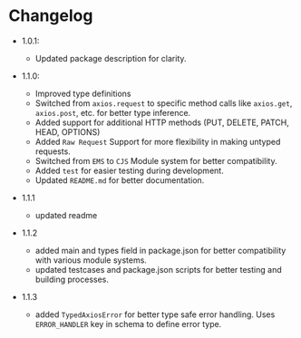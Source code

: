 # Changelog

- 1.0.1:

  - Updated package description for clarity.

- 1.1.0:

  - Improved type definitions
  - Switched from `axios.request` to specific method calls like `axios.get`, `axios.post`, etc. for better type inference.
  - Added support for additional HTTP methods (PUT, DELETE, PATCH, HEAD, OPTIONS)
  - Added `Raw Request` Support for more flexibility in making untyped requests.
  - Switched from `EMS` to `CJS` Module system for better compatibility.
  - Added `test` for easier testing during development.
  - Updated `README.md` for better documentation.

- 1.1.1

  - updated readme

- 1.1.2

  - added main and types field in package.json for better compatibility with various module systems.
  - updated testcases and package.json scripts for better testing and building processes.

- 1.1.3

  - added `TypedAxiosError` for better type safe error handling. Uses `ERROR_HANDLER` key in schema to define error type.
